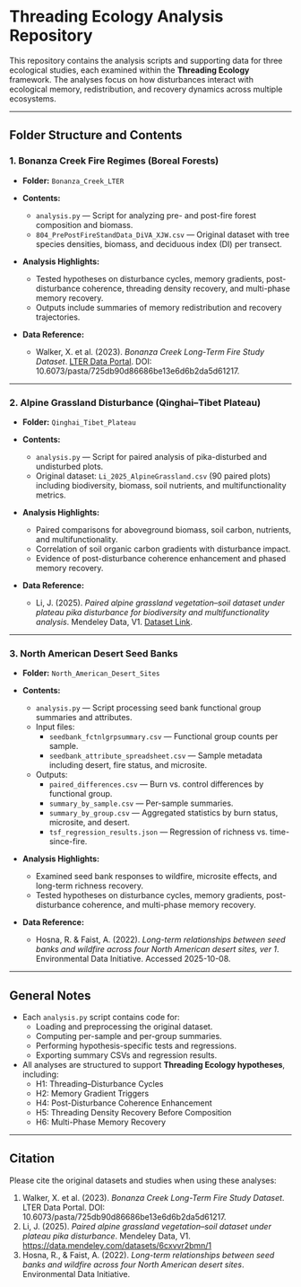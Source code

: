 # Threading Ecology Analysis Repository

This repository contains the analysis scripts and supporting data for three ecological studies, each examined within the **Threading Ecology** framework. The analyses focus on how disturbances interact with ecological memory, redistribution, and recovery dynamics across multiple ecosystems.

---

## Folder Structure and Contents

### 1. Bonanza Creek Fire Regimes (Boreal Forests)
- **Folder:** `Bonanza_Creek_LTER`
- **Contents:**
  - `analysis.py` — Script for analyzing pre- and post-fire forest composition and biomass.
  - `804_PrePostFireStandData_DiVA_XJW.csv` — Original dataset with tree species densities, biomass, and deciduous index (DI) per transect.
- **Analysis Highlights:**
  - Tested hypotheses on disturbance cycles, memory gradients, post-disturbance coherence, threading density recovery, and multi-phase memory recovery.
  - Outputs include summaries of memory redistribution and recovery trajectories.

- **Data Reference:**
  - Walker, X. et al. (2023). *Bonanza Creek Long-Term Fire Study Dataset*. [LTER Data Portal](http://www.lter.uaf.edu/data/data-detail/id/1). DOI: 10.6073/pasta/725db90d86686be13e6d6b2da5d61217.

---

### 2. Alpine Grassland Disturbance (Qinghai–Tibet Plateau)
- **Folder:** `Qinghai_Tibet_Plateau`
- **Contents:**
  - `analysis.py` — Script for paired analysis of pika-disturbed and undisturbed plots.
  - Original dataset: `Li_2025_AlpineGrassland.csv` (90 paired plots) including biodiversity, biomass, soil nutrients, and multifunctionality metrics.
- **Analysis Highlights:**
  - Paired comparisons for aboveground biomass, soil carbon, nutrients, and multifunctionality.
  - Correlation of soil organic carbon gradients with disturbance impact.
  - Evidence of post-disturbance coherence enhancement and phased memory recovery.

- **Data Reference:**
  - Li, J. (2025). *Paired alpine grassland vegetation–soil dataset under plateau pika disturbance for biodiversity and multifunctionality analysis*. Mendeley Data, V1. [Dataset Link](https://data.mendeley.com/datasets/6cxvvr2bmn/1).

---

### 3. North American Desert Seed Banks
- **Folder:** `North_American_Desert_Sites`
- **Contents:**
  - `analysis.py` — Script processing seed bank functional group summaries and attributes.
  - Input files:
    - `seedbank_fctnlgrpsummary.csv` — Functional group counts per sample.
    - `seedbank_attribute_spreadsheet.csv` — Sample metadata including desert, fire status, and microsite.
  - Outputs:
    - `paired_differences.csv` — Burn vs. control differences by functional group.
    - `summary_by_sample.csv` — Per-sample summaries.
    - `summary_by_group.csv` — Aggregated statistics by burn status, microsite, and desert.
    - `tsf_regression_results.json` — Regression of richness vs. time-since-fire.
- **Analysis Highlights:**
  - Examined seed bank responses to wildfire, microsite effects, and long-term richness recovery.
  - Tested hypotheses on disturbance cycles, memory gradients, post-disturbance coherence, and multi-phase memory recovery.

- **Data Reference:**
  - Hosna, R. & Faist, A. (2022). *Long-term relationships between seed banks and wildfire across four North American desert sites, ver 1*. Environmental Data Initiative. Accessed 2025-10-08.

---

## General Notes
- Each `analysis.py` script contains code for:
  - Loading and preprocessing the original dataset.
  - Computing per-sample and per-group summaries.
  - Performing hypothesis-specific tests and regressions.
  - Exporting summary CSVs and regression results.
- All analyses are structured to support **Threading Ecology hypotheses**, including:
  - H1: Threading–Disturbance Cycles
  - H2: Memory Gradient Triggers
  - H4: Post-Disturbance Coherence Enhancement
  - H5: Threading Density Recovery Before Composition
  - H6: Multi-Phase Memory Recovery

---

## Citation
Please cite the original datasets and studies when using these analyses:

1. Walker, X. et al. (2023). *Bonanza Creek Long-Term Fire Study Dataset*. LTER Data Portal. DOI: 10.6073/pasta/725db90d86686be13e6d6b2da5d61217.
2. Li, J. (2025). *Paired alpine grassland vegetation–soil dataset under plateau pika disturbance*. Mendeley Data, V1. https://data.mendeley.com/datasets/6cxvvr2bmn/1
3. Hosna, R., & Faist, A. (2022). *Long-term relationships between seed banks and wildfire across four North American desert sites*. Environmental Data Initiative.

